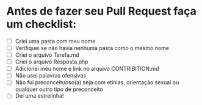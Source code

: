 # Antes de fazer seu Pull Request faça um checklist:

- [ ] Criei uma pasta com meu nome  
- [ ] Verifiquei se não havia nenhuma pasta como o mesmo nome  
- [ ] Criei o arquivo Tarefa.md  
- [ ] Criei o arquivo Resposta.php  
- [ ] Adicionei meu nome e link no arquivo CONTRIBITION.md  
- [ ] Não usei palavras ofensivas  
- [ ] Não fui preconceituoso(a) seja com etinias, orientação sexual ou qualquer outro tipo de preconceito
- [ ] Dei uma estrelinha!
